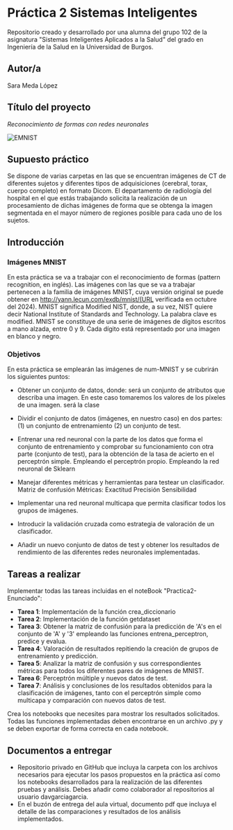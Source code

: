 # Práctica 2 Sistemas Inteligentes
Repositorio creado y desarrollado por una alumna del grupo 102 de la asignatura "Sistemas Inteligentes Aplicados a la Salud" del grado en Ingeniería de la Salud en la Universidad de Burgos.

## Autor/a
Sara Meda López
 
## Título del proyecto
*Reconocimiento de formas con redes neuronales*

![EMNIST](https://github.com/user-attachments/assets/496396d0-eda5-4f5c-93d5-e994b5a49bd8)

## Supuesto práctico
Se dispone de varias carpetas en las que se encuentran imágenes de CT de diferentes sujetos y diferentes tipos de adquisiciones (cerebral, torax, cuerpo completo) en formato Dicom. El departamento de radiología del hospital en el que estás trabajando solicita la realización de un procesamiento de dichas imágenes de forma que se obtenga la imagen segmentada en el mayor número de regiones posible para cada uno de los sujetos.

## Introducción
### Imágenes MNIST
En esta práctica se va a trabajar con el reconocimiento de formas (pattern recognition, en inglés).
Las imágenes con las que se va a trabajar pertenecen a la familia de imágenes MNIST, cuya versión original se puede obtener en http://yann.lecun.com/exdb/mnist/(URL verificada en octubre del 2024).
MNIST significa Modified NIST, donde, a su vez, NIST quiere decir National Institute of Standards and Technology. La palabra clave es modified. MNIST se constituye de una serie de imágenes de dígitos escritos a mano alzada, entre 0 y 9. Cada dígito está representado por una imagen en blanco y negro.

### Objetivos
En esta práctica se emplearán las imágenes de num-MNIST y se cubrirán los siguientes puntos:

- Obtener un conjunto de datos, donde:
 será un conjunto de atributos que describa una imagen. En este caso tomaremos los valores de los píxeles de una imagen.
 será la clase

- Dividir el conjunto de datos (imágenes, en nuestro caso) en dos partes:
(1) un conjunto de entrenamiento
(2) un conjunto de test.

- Entrenar una red neuronal con la parte de los datos que forma el conjunto de entrenamiento y comprobar su funcionamiento con otra parte (conjunto de test), para la obtención de la tasa de acierto en el perceptrón simple.
Empleando el perceptrón propio.
Empleando la red neuronal de Sklearn

- Manejar diferentes métricas y herramientas para testear un clasificador.
Matriz de confusión
Métricas:
Exactitud
Precisión
Sensibilidad

- Implementar una red neuronal multicapa que permita clasificar todos los grupos de imágenes.

- Introducir la validación cruzada como estrategia de valoración de un clasificador.

- Añadir un nuevo conjunto de datos de test y obtener los resultados de rendimiento de las diferentes redes neuronales implementadas.

## Tareas a realizar
Implementar todas las tareas incluidas en el noteBook "Practica2-Enunciado":
- **Tarea 1**: Implementación de la función crea_diccionario
- **Tarea 2**: Implementación de la función getdataset
- **Tarea 3**: Obtener la matriz de confusión para la predicción de 'A's en el conjunto de 'A' y '3' empleando las funciones entrena_perceptron, predice y evalua.
- **Tarea 4**: Valoración de resultados repitiendo la creación de grupos de entrenamiento y predicción.
- **Tarea 5**: Analizar la matriz de confusión y sus correspondientes métricas para todos los diferentes pares de imágenes de MNIST.
- **Tarea 6**: Perceptrón múltiple y nuevos datos de test.
- **Tarea 7**: Análisis y conclusiones de los resultados obtenidos para la clasificación de imágenes, tanto con el perceptrón simple como multicapa y comparación con nuevos datos de test.
  
Crea los notebooks que necesites para mostrar los resultados solicitados. Todas las funciones implementadas deben encontrarse en un archivo .py y se deben exportar de forma correcta en cada notebook.

## Documentos a entregar
- Repositorio privado en GitHub que incluya la carpeta con los archivos necesarios para ejecutar los pasos propuestos en la práctica así como los notebooks desarrollados para la realización de las diferentes pruebas y análisis. Debes añadir como colaborador al repositorios al usuario davgarciagarcia.
- En el buzón de entrega del aula virtual, documento pdf que incluya el detalle de las comparaciones y resultados de los análisis implementados.
